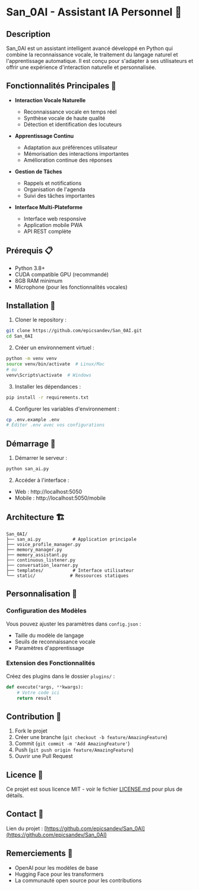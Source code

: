 # San_0AI - Assistant IA Personnel 🤖

## Description

San_0AI est un assistant intelligent avancé développé en Python qui combine la reconnaissance vocale, le traitement du langage naturel et l'apprentissage automatique. Il est conçu pour s'adapter à ses utilisateurs et offrir une expérience d'interaction naturelle et personnalisée.

## Fonctionnalités Principales 🌟

- **Interaction Vocale Naturelle**
  - Reconnaissance vocale en temps réel
  - Synthèse vocale de haute qualité
  - Détection et identification des locuteurs

- **Apprentissage Continu**
  - Adaptation aux préférences utilisateur
  - Mémorisation des interactions importantes
  - Amélioration continue des réponses

- **Gestion de Tâches**
  - Rappels et notifications
  - Organisation de l'agenda
  - Suivi des tâches importantes

- **Interface Multi-Plateforme**
  - Interface web responsive
  - Application mobile PWA
  - API REST complète

## Prérequis 📋

- Python 3.8+
- CUDA compatible GPU (recommandé)
- 8GB RAM minimum
- Microphone (pour les fonctionnalités vocales)

## Installation 🚀

1. Cloner le repository :
```bash
git clone https://github.com/epicsandev/San_0AI.git
cd San_0AI
```

2. Créer un environnement virtuel :
```bash
python -m venv venv
source venv/bin/activate  # Linux/Mac
# ou
venv\Scripts\activate  # Windows
```

3. Installer les dépendances :
```bash
pip install -r requirements.txt
```

4. Configurer les variables d'environnement :
```bash
cp .env.example .env
# Éditer .env avec vos configurations
```

## Démarrage 🎯

1. Démarrer le serveur :
```bash
python san_ai.py
```

2. Accéder à l'interface :
- Web : http://localhost:5050
- Mobile : http://localhost:5050/mobile

## Architecture 🏗️

```
San_0AI/
├── san_ai.py            # Application principale
├── voice_profile_manager.py
├── memory_manager.py
├── memory_assistant.py
├── continuous_listener.py
├── conversation_learner.py
├── templates/           # Interface utilisateur
└── static/             # Ressources statiques
```

## Personnalisation 🔧

### Configuration des Modèles

Vous pouvez ajuster les paramètres dans `config.json` :
- Taille du modèle de langage
- Seuils de reconnaissance vocale
- Paramètres d'apprentissage

### Extension des Fonctionnalités

Créez des plugins dans le dossier `plugins/` :
```python
def execute(*args, **kwargs):
    # Votre code ici
    return result
```

## Contribution 🤝

1. Fork le projet
2. Créer une branche (`git checkout -b feature/AmazingFeature`)
3. Commit (`git commit -m 'Add AmazingFeature'`)
4. Push (`git push origin feature/AmazingFeature`)
5. Ouvrir une Pull Request

## Licence 📄

Ce projet est sous licence MIT - voir le fichier [LICENSE.md](LICENSE.md) pour plus de détails.

## Contact 📧



Lien du projet : [https://github.com/epicsandev/San_0AI](https://github.com/epicsandev/San_0AI)

## Remerciements 🙏

- OpenAI pour les modèles de base
- Hugging Face pour les transformers
- La communauté open source pour les contributions
